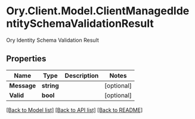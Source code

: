 # Ory.Client.Model.ClientManagedIdentitySchemaValidationResult
Ory Identity Schema Validation Result

## Properties

Name | Type | Description | Notes
------------ | ------------- | ------------- | -------------
**Message** | **string** |  | [optional] 
**Valid** | **bool** |  | [optional] 

[[Back to Model list]](../README.md#documentation-for-models) [[Back to API list]](../README.md#documentation-for-api-endpoints) [[Back to README]](../README.md)

